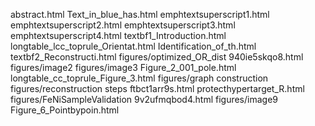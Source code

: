 abstract.html
Text_in_blue_has.html
emphtextsuperscript1.html
emphtextsuperscript2.html
emphtextsuperscript3.html
emphtextsuperscript4.html
textbf1_Introduction.html
longtable_lcc_toprule_Orientat.html
Identification_of_th.html
textbf2_Reconstructi.html
figures/optimized_OR_dist
940ie5skqo8.html
figures/image2
figures/image3
Figure_2_001_pole.html
longtable_cc_toprule_Figure_3.html
figures/graph construction
figures/reconstruction steps
ftbct1arr9s.html
protecthypertarget_R.html
figures/FeNiSampleValidation
9v2ufmqbod4.html
figures/image9
Figure_6_Pointbypoin.html